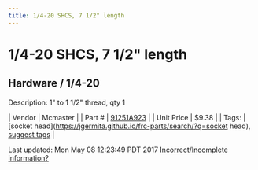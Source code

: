 ```yaml
---
title: 1/4-20 SHCS, 7 1/2" length
---
```


# 1/4-20 SHCS, 7 1/2" length
## Hardware / 1/4-20
Description: 	1" to 1 1/2" thread, qty 1 

| Vendor | Mcmaster | 
| Part # | [91251A923](https://www.mcmaster.com/#91251A923) | 
| Unit Price | $9.38 | 
| Tags: | [socket head](https://jgermita.github.io/frc-parts/search/?q=socket head), [suggest tags](https://docs.google.com/forms/d/e/1FAIpQLSeWyY8v3RgOty-MyWmh9U0iivNYN_molChYyS-0U-o-kOAv_g/viewform) | 

Last updated: Mon May 08 12:23:49 PDT 2017
 [Incorrect/Incomplete information?](https://docs.google.com/forms/d/e/1FAIpQLSeWyY8v3RgOty-MyWmh9U0iivNYN_molChYyS-0U-o-kOAv_g/viewform)